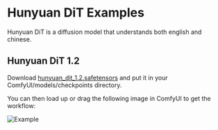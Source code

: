 # Hunyuan DiT Examples

Hunyuan DiT is a diffusion model that understands both english and chinese.

## Hunyuan DiT 1.2

Download [hunyuan_dit_1.2.safetensors](https://huggingface.co/comfyanonymous/hunyuan_dit_comfyui/blob/main/hunyuan_dit_1.2.safetensors) and put it in your ComfyUI/models/checkpoints directory.

You can then load up or drag the following image in ComfyUI to get the workflow:

![Example](hunyuan_dit_1.2_example.png)

